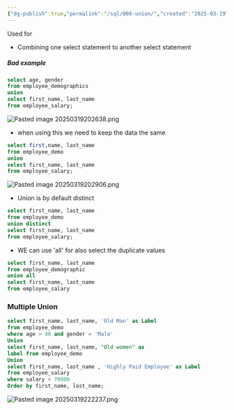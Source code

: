 ```yaml
---
{"dg-publish":true,"permalink":"/sql/008-union/","created":"2025-03-19T20:24:24.192+05:30","updated":"2025-03-26T16:14:33.840+05:30"}
---
```


Used for
- Combining one select statement to another select statement

##### Bad example

```sql
select age, gender
from employee_demographics
union
select first_name, last_name
from employee_salary;
```

![Pasted image 20250319202638.png](/img/user/Attachments/Pasted%20image%2020250319202638.png)

- when using this we need to keep the data the same

```sql
select first,name, last_name
from employee_demo
union
select first_name, last_name
from employee_salary;
```

![Pasted image 20250319202906.png](/img/user/Attachments/Pasted%20image%2020250319202906.png)

- Union is by default distinct

```sql
select first_name, last_name
from employee_demo
union distinct
select first_name, last_name
from employee_salary;
```

- WE can use 'all' for also select the duplicate values

```sql
select first_name, last_name
from employee_demographic
union all
select first_name, last_name
from employee_salary
```

### Multiple Union

```sql
select first_name, last_name, 'Old Man' as Label
from employee_demo
where age > 40 and gender = 'Male'
Union
select first_name, last_name, "Old women" as
label from employee_demo
Union
select first_name, last_name , 'Highly Paid Employee' as Label
from employee_salary
where salary > 70000
Order by first_name, last_name;
```

![Pasted image 20250319222237.png](/img/user/Attachments/Pasted%20image%2020250319222237.png)

